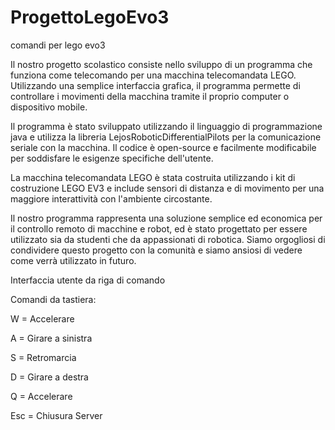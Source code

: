 # ProgettoLegoEvo3
comandi per lego evo3

Il nostro progetto scolastico consiste nello sviluppo di un programma che funziona come telecomando per una macchina telecomandata LEGO.
Utilizzando una semplice interfaccia grafica, il programma permette di controllare i movimenti della macchina tramite il proprio computer o dispositivo mobile.

Il programma è stato sviluppato utilizzando il linguaggio di programmazione java e utilizza la libreria LejosRoboticDifferentialPilots per la comunicazione seriale con la macchina.
Il codice è open-source e facilmente modificabile per soddisfare le esigenze specifiche dell'utente.

La macchina telecomandata LEGO è stata costruita utilizzando i kit di costruzione LEGO EV3 e include sensori di distanza e di movimento per una maggiore interattività con l'ambiente circostante.

Il nostro programma rappresenta una soluzione semplice ed economica per il controllo remoto di macchine e robot, ed è stato progettato per essere utilizzato sia da studenti che da appassionati di robotica.
Siamo orgogliosi di condividere questo progetto con la comunità e siamo ansiosi di vedere come verrà utilizzato in futuro.

Interfaccia utente da riga di comando 

Comandi da tastiera:

W = Accelerare

A = Girare a sinistra

S = Retromarcia

D = Girare a destra

Q = Accelerare

Esc = Chiusura Server


